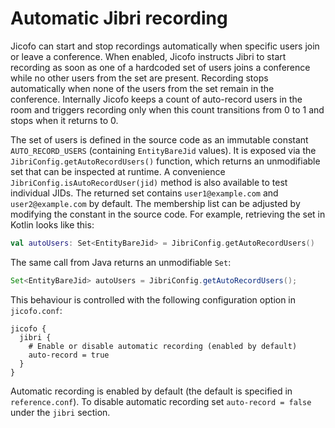 # Automatic Jibri recording

Jicofo can start and stop recordings automatically when specific users join or
leave a conference. When enabled, Jicofo instructs Jibri to start recording as
soon as one of a hardcoded set of users joins a conference while no other users
from the set are present. Recording stops automatically when none of the users
from the set remain in the conference. Internally Jicofo keeps a count of
auto-record users in the room and triggers recording only when this count
transitions from 0 to 1 and stops when it returns to 0.

The set of users is defined in the source code as an immutable constant
`AUTO_RECORD_USERS` (containing `EntityBareJid` values). It is exposed via the
`JibriConfig.getAutoRecordUsers()` function, which returns an unmodifiable set
that can be inspected at runtime. A convenience
`JibriConfig.isAutoRecordUser(jid)` method is also available to test individual
JIDs. The returned set contains `user1@example.com` and `user2@example.com` by
default. The membership list can be adjusted by modifying the constant in the
source code. For example, retrieving the set in Kotlin looks like this:

```kotlin
val autoUsers: Set<EntityBareJid> = JibriConfig.getAutoRecordUsers()
```

The same call from Java returns an unmodifiable `Set`:

```java
Set<EntityBareJid> autoUsers = JibriConfig.getAutoRecordUsers();
```

This behaviour is controlled with the following configuration option in
`jicofo.conf`:

```
jicofo {
  jibri {
    # Enable or disable automatic recording (enabled by default)
    auto-record = true
  }
}
```

Automatic recording is enabled by default (the default is specified in
`reference.conf`). To disable automatic recording set `auto-record = false`
under the `jibri` section.
